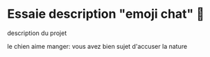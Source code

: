 # Essaie description "emoji chat" :koala:
description du projet

le chien aime manger:
vous avez bien sujet d'accuser la nature
